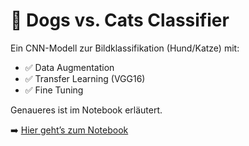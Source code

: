 # 🐶 Dogs vs. Cats Classifier

Ein CNN-Modell zur Bildklassifikation (Hund/Katze) mit:
- ✅ Data Augmentation
- ✅ Transfer Learning (VGG16)
- ✅ Fine Tuning


Genaueres ist im Notebook erläutert.

➡️ [Hier geht’s zum Notebook](Dogs_vs_Cats.ipynb)
